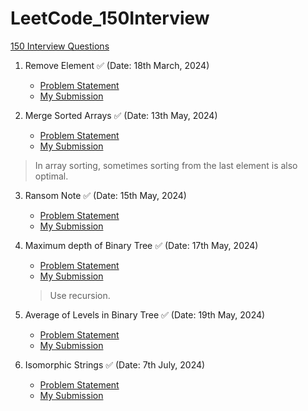 # LeetCode_150Interview

[150 Interview Questions](https://leetcode.com/studyplan/top-interview-150/)

1. Remove Element ✅ (Date: 18th March, 2024)
   - [Problem Statement](https://leetcode.com/problems/remove-element/description/?envType=study-plan-v2&envId=top-interview-150)
   - [My Submission](https://github.com/shivliagrawal/LeetCode_150Interview/blob/main/removeElement.cpp)
     
2. Merge Sorted Arrays ✅ (Date: 13th May, 2024)
   - [Problem Statement](https://leetcode.com/problems/merge-sorted-array/description/?envType=study-plan-v2&envId=top-interview-150)
   - [My Submission](https://github.com/shivliagrawal/LeetCode_150Interview/blob/main/MergeSortedArray.cpp)
  > In array sorting, sometimes sorting from the last element is also optimal.

3. Ransom Note ✅ (Date: 15th May, 2024)
   - [Problem Statement](https://leetcode.com/problems/ransom-note/description/?envType=study-plan-v2&envId=top-interview-150)
   - [My Submission](https://github.com/shivliagrawal/LeetCode_150Interview/blob/main/RansomNote.cpp)

4. Maximum depth of Binary Tree ✅ (Date: 17th May, 2024)
   - [Problem Statement](https://leetcode.com/problems/maximum-depth-of-binary-tree/description/?envType=study-plan-v2&envId=top-interview-150)
   - [My Submission](https://github.com/shivliagrawal/LeetCode_150Interview/blob/main/MaxDepthBT.cpp)  
   > Use recursion.
     
5. Average of Levels in Binary Tree ✅ (Date: 19th May, 2024)
   - [Problem Statement](https://leetcode.com/problems/average-of-levels-in-binary-tree/?envType=study-plan-v2&envId=top-interview-150)
   - [My Submission]()

6. Isomorphic Strings ✅ (Date: 7th July, 2024)
   - [Problem Statement](https://leetcode.com/problems/isomorphic-strings/description/?envType=study-plan-v2&envId=top-interview-150)
   - [My Submission]()
